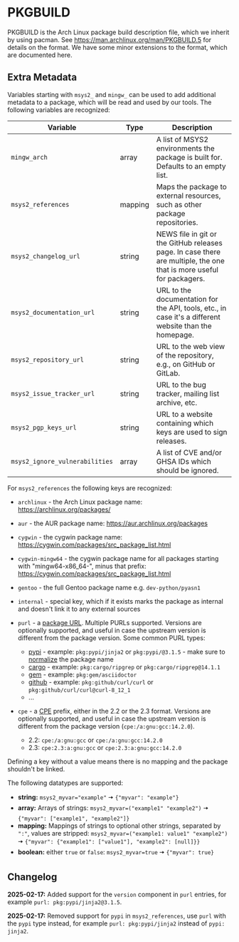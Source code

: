 # PKGBUILD

PKGBUILD is the Arch Linux package build description file, which we inherit by
using pacman. See https://man.archlinux.org/man/PKGBUILD.5 for details on the
format. We have some minor extensions to the format, which are documented here.

## Extra Metadata

Variables starting with `msys2_` and `mingw_` can be used to add additional metadata to a package, which will be read and used by our tools.
The following variables are recognized:

| Variable                       | Type    | Description                                                                                                          |
|--------------------------------|---------|----------------------------------------------------------------------------------------------------------------------|
| `mingw_arch`                   | array   | A list of MSYS2 environments the package is built for. Defaults to an empty list.                                    |
| `msys2_references`             | mapping | Maps the package to external resources, such as other package repositories.                                          |
| `msys2_changelog_url`          | string  | NEWS file in git or the GitHub releases page. In case there are multiple, the one that is more useful for packagers. |
| `msys2_documentation_url`      | string  | URL to the documentation for the API, tools, etc., in case it's a different website than the homepage.               |
| `msys2_repository_url`         | string  | URL to the web view of the repository, e.g., on GitHub or GitLab.                                                    |
| `msys2_issue_tracker_url`      | string  | URL to the bug tracker, mailing list archive, etc.                                                                   |
| `msys2_pgp_keys_url`           | string  | URL to a website containing which keys are used to sign releases.                                                    |
| `msys2_ignore_vulnerabilities` | array   | A list of CVE and/or GHSA IDs which should be ignored.                                                               |

For `msys2_references` the following keys are recognized:

* `archlinux` - the Arch Linux package name: https://archlinux.org/packages/
* `aur` - the AUR package name: https://aur.archlinux.org/packages
* `cygwin` - the cygwin package name: https://cygwin.com/packages/src_package_list.html
* `cygwin-mingw64` -
  the cygwin package name for all packages starting with "mingw64-x86_64-",
  minus that prefix: https://cygwin.com/packages/src_package_list.html
* `gentoo` - the full Gentoo package name e.g. `dev-python/pyasn1`
* `internal` - special key, which if it exists marks the package as internal and doesn't link it to any external sources
* `purl` - a [package URL](https://github.com/package-url/purl-spec). Multiple PURLs supported. Versions are optionally supported, and useful in case the upstream version is different from the package version. Some common PURL types:
    * [pypi](https://github.com/package-url/purl-spec/blob/master/PURL-TYPES.rst#pypi) - example: `pkg:pypi/jinja2` or `pkg:pypi/@3.1.5` - make sure to [normalize](https://packaging.python.org/en/latest/specifications/name-normalization) the package name
    * [cargo](https://github.com/package-url/purl-spec/blob/master/PURL-TYPES.rst#cargo) - example: `pkg:cargo/ripgrep` or `pkg:cargo/ripgrep@14.1.1`
    * [gem](https://github.com/package-url/purl-spec/blob/master/PURL-TYPES.rst#gem) - example: `pkg:gem/asciidoctor`
    * [github](https://github.com/package-url/purl-spec/blob/master/PURL-TYPES.rst#github) - example: `pkg:github/curl/curl` or `pkg:github/curl/curl@curl-8_12_1`
    * ...
* `cpe` - a [CPE](https://en.wikipedia.org/wiki/Common_Platform_Enumeration) prefix, either in the 2.2 or the 2.3 format. Versions are optionally supported, and useful in case the upstream version is different from the package version (`cpe:/a:gnu:gcc:14.2.0`).

    * 2.2: `cpe:/a:gnu:gcc` or `cpe:/a:gnu:gcc:14.2.0`
    * 2.3: `cpe:2.3:a:gnu:gcc` or `cpe:2.3:a:gnu:gcc:14.2.0`

Defining a key without a value means there is no mapping and the package shouldn't be linked.

The following datatypes are supported:

* **string:** `msys2_myvar="example"` 🠆 `{"myvar": "example"}`
* **array:** Arrays of strings: `msys2_myvar=("example1" "example2")` 🠆 `{"myvar": ["example1", "example2"]}`
* **mapping:** Mappings of strings to optional other strings, separated by `":"`, values are
  stripped: `msys2_myvar=("example1: value1" "example2")` 🠆 `{"myvar": {"example1": ["value1"], "example2": [null]}}`
* **boolean:** either `true` or `false`: `msys2_myvar=true` 🠆 `{"myvar": true}`

## Changelog

**2025-02-17:** Added support for the `version` component in `purl` entries, for example `purl: pkg:pypi/jinja2@3.1.5`.

**2025-02-17:** Removed support for `pypi` in `msys2_references`, use `purl` with the `pypi` type instead, for example `purl: pkg:pypi/jinja2` instead of `pypi: jinja2`.